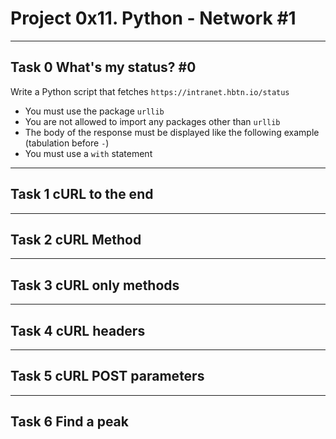 # Project 0x11. Python - Network #1

---
## Task 0 What's my status? #0
Write a Python script that fetches `https://intranet.hbtn.io/status`

-  You must use the package `urllib`
-  You are not allowed to import any packages other than `urllib`
-  The body of the response must be displayed like the following example (tabulation before `-`)
-  You must use a `with` statement
---
## Task 1 cURL to the end
---
## Task 2 cURL Method
---
## Task 3 cURL only methods
---
## Task 4 cURL headers
---
## Task 5 cURL POST parameters
---
## Task 6 Find a peak
